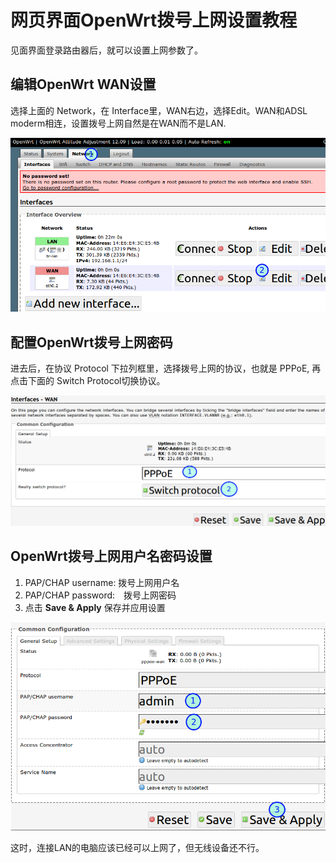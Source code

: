 网页界面OpenWrt拨号上网设置教程
==========================

见面界面登录路由器后，就可以设置上网参数了。

## 编辑OpenWrt WAN设置
选择上面的 Network，在 Interface里，WAN右边，选择Edit。WAN和ADSL　moderm相连，设置拨号上网自然是在WAN而不是LAN.

![](images/2.3.wan-edit.png)
	
## 配置OpenWrt拨号上网密码
进去后，在协议 Protocol 下拉列框里，选择拨号上网的协议，也就是 PPPoE, 再点击下面的 Switch Protocol切换协议。

![](images/2.3.pppoe-switch.png)
	
## OpenWrt拨号上网用户名密码设置
1. PAP/CHAP username: 拨号上网用户名 
2. PAP/CHAP password:　拨号上网密码
3. 点击 **Save & Apply** 保存并应用设置

![](images/2.3.pppoe-username-password.png)

这时，连接LAN的电脑应该已经可以上网了，但无线设备还不行。